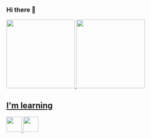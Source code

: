 ### Hi there 👋

<div>
    <a href="https://github.com/OGabrielAbreuBr">
    <img loading="lazy" height="180em" src="https://github-readme-stats.vercel.app/api/top-langs/?username=OGabrielAbreuBr&layout=compact&langs_count=7&theme=dracula"/>
    <img loading="lazy" height="180em" src="https://github-readme-stats.vercel.app/api?username=OGabrielAbreuBr&show_icons=true&theme=dracula&include_all_commits=true&count_private=true"/>
</div>

## I'm learning

<img loading="lazy" src="https://cdn.jsdelivr.net/gh/devicons/devicon/icons/java/java-original.svg" width="40" height="40"/> <img loading="lazy" src="https://cdn.jsdelivr.net/gh/devicons/devicon/icons/linux/linux-original.svg" width="40" height="40"/>
